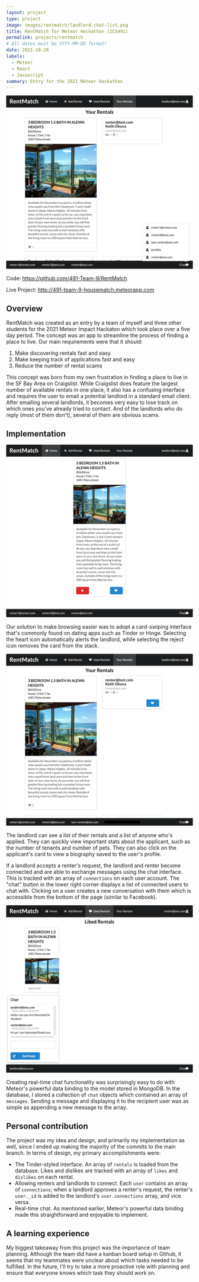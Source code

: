 ```yaml
---
layout: project
type: project
image: images/rentmatch/landlord-chat-list.png
title: RentMatch for Meteor Hackathon (ICS491)
permalink: projects/rentmatch
# All dates must be YYYY-MM-DD format!
date: 2021-10-20
labels:
  - Meteor
  - React
  - Javascript
summary: Entry for the 2021 Meteor Hackathon 
---
```


![img](../images/rentmatch/landlord-chat-list.png)

Code: https://github.com/491-Team-9/RentMatch

Live Project: http://491-team-9-housematch.meteorapp.com

## Overview 

RentMatch was created as an entry by a team of myself and three other students for the 2021 Meteor Impact Hackaton which took place over a five day period. The concept was an app to streamline the process of finding a place to live. Our main requirements were that it should:

1. Make discovering rentals fast and easy
2. Make keeping track of applications fast and easy 
3. Reduce the number of rental scams

This concept was born from my own frustration in finding a place to live in the SF Bay Area on Craigslist. While Craigslist does feature the largest number of available rentals in one place, it also has a confusing interface and requires the user to email a potential landlord in a standard email client. After emailing several landlords, it becomes very easy to lose track on which ones you've already tried to contact. And of the landlords who do reply (most of them don't), several of them are obvious scams.

## Implementation 

![img](../images/rentmatch/main-page.png)

Our solution to make browsing easier was to adopt a card-swiping interface that's commonly found on dating apps such as Tinder or Hinge. Selecting the heart icon automatically alerts the landlord, while selecting the reject icon removes the card from the stack. 

![img](../images/rentmatch/your-rentals.png)

The landlord can see a list of their rentals and a list of anyone who's applied. They can quickly view important stats about the applicant, such as the number of tenants and number of pets. They can also click on the applicant's card to view a biography saved to the user's profile. 

If a landlord accepts a renter's request, the landlord and renter become connected and are able to exchange messages using the chat interface. This is tracked with an array of `connections` on each user account. The "chat" button in the lower right corner displays a list of connected users to chat with. Clicking on a user creates a new conversation with them which is accessible from the bottom of the page (similar to Facebook).

![img](../images/rentmatch/renter-chat.png)

Creating real-time chat functionality was surprisingly easy to do with Meteor's powerful data binding to the model stored in MongoDB. In the database, I stored a collection of `chat` objects which contained an array of `messages`. Sending a message and displaying it to the recipient user was as simple as appending a new message to the array. 

## Personal contribution

The project was my idea and design, and primarily my implementation as well, since I ended up making the majority of the commits to the main branch. In terms of design, my primary accomplishments were: 

- The Tinder-styled interface. An array of `rentals` is loaded from the database. Likes and dislikes are tracked with an array of `likes` and `dislikes` on each rental. 
- Allowing renters and landlords to connect. Each `user` contains an array of `connections`; when a landlord approves a renter's request, the renter's `user._id` is added to the landlord's `user.connections` array, and vice versa.  
- Real-time chat. As mentioned earlier, Meteor's powerful data binding made this straightforward and enjoyable to implement. 

## A learning experience

My biggest takeaway from this project was the importance of team planning. Although the team did have a kanban board setup in Github, it seems that my teammates were unclear about which tasks needed to be fulfilled. In the future, I'll try to take a more proactive role with planning and ensure that everyone knows which task they should work on. 